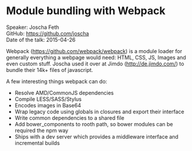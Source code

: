 Module bundling with Webpack
===
Speaker: Joscha Feth  
GitHub: https://github.com/joscha  
Date of the talk: 2015-04-26

Webpack (https://github.com/webpack/webpack) is a module loader for generally everything a webpage would need: HTML, CSS, JS, Images and even custom stuff. Joscha used it over at Jimdo (http://de.jimdo.com/) to bundle their 14k+ files of javascript.

A few interesting things webpack can do:
- Resolve AMD/CommonJS dependencies
- Compile LESS/SASS/Stylus
- Encodes images in Base64
- Wrap legacy code using globals in closures and export their interface
- Write common dependencies to a shared file
- Add bower_components to rooth path, so bower modules can be required the npm way
- Ships with a dev server which provides a middleware interface and incremental builds